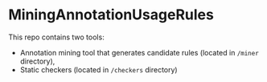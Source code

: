 # MiningAnnotationUsageRules

This repo contains two tools:

- Annotation mining tool that generates candidate rules (located in `/miner` directory),
- Static checkers (located in `/checkers` directory)

